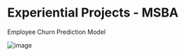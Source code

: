 # Experiential Projects - MSBA
Employee Churn Prediction Model

![image](https://user-images.githubusercontent.com/23355712/223626358-1739ae46-e52f-4021-af24-5cae953c6a9c.png)

